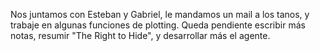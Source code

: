 Nos juntamos con Esteban y Gabriel, le mandamos un mail a los tanos, y trabaje en algunas funciones de plotting. Queda pendiente escribir más notas, resumir "The Right to Hide", y desarrollar más el agente.